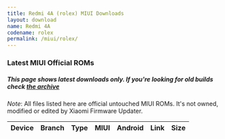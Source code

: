 ```yaml
---
title: Redmi 4A (rolex) MIUI Downloads
layout: download
name: Redmi 4A
codename: rolex
permalink: /miui/rolex/
---
```

### Latest MIUI Official ROMs
##### This page shows latest downloads only. If you're looking for old builds check [the archive](/archive/miui/rolex/)
*Note*: All files listed here are official untouched MIUI ROMs. It's not owned, modified or edited by Xiaomi Firmware Updater.


<div class="table-responsive-md" id="table-wrapper">
<table id="firmware" class="compact table table-striped table-hover table-sm">
    <thead class="thead-dark">
        <tr>
            <th>Device</th>
            <th>Branch</th>
            <th>Type</th>
            <th>MIUI</th>
            <th>Android</th>
            <th>Link</th>
            <th>Size</th>
        </tr>
    </thead>
    <script>loadMiuiDownloads('rolex')</script>
</table>
</div>


